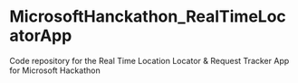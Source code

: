 # MicrosoftHanckathon_RealTimeLocatorApp
Code repository for the Real Time Location Locator &amp; Request Tracker App for Microsoft Hackathon
